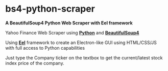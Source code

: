 # bs4-python-scraper
**A BeautifulSoup4 Python Web Scraper with Eel framework**

Yahoo Finance Web Scraper using [**Python**](https://www.python.org/) and [**BeautifulSoup4**](https://www.crummy.com/software/BeautifulSoup/bs4/doc/) <br/>

Using [**Eel**](https://github.com/samuelhwilliams/Eel) framework to create an Electron-like GUI using HTML/CSS/JS with full access to Python capabilities <br/>

Just type the Company ticker on the textbox to get the current/latest stock index price of the company.
